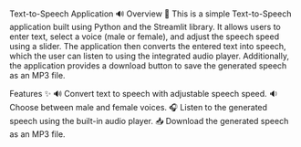 Text-to-Speech Application 🔊
Overview 📝
This is a simple Text-to-Speech application built using Python and the Streamlit library. It allows users to enter text, select a voice (male or female), and adjust the speech speed using a slider. The application then converts the entered text into speech, which the user can listen to using the integrated audio player. Additionally, the application provides a download button to save the generated speech as an MP3 file.

Features ✨
🔊 Convert text to speech with adjustable speech speed.
🔉 Choose between male and female voices.
🎧 Listen to the generated speech using the built-in audio player.
📥 Download the generated speech as an MP3 file.
